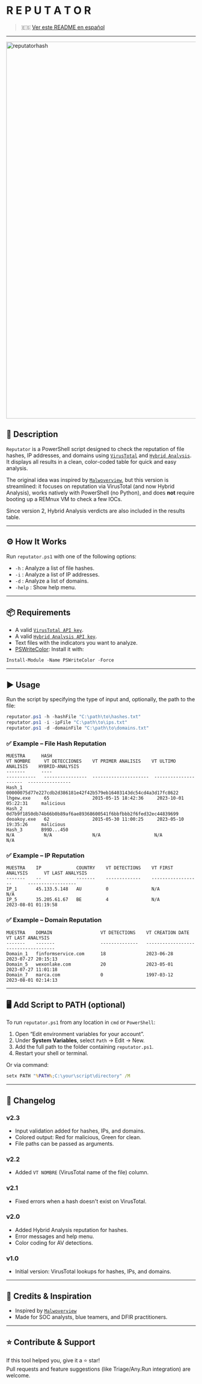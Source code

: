 
# R E P U T A T O R

> 🇪🇸 [Ver este README en español](README.md)

---

<img width="1000" alt="reputatorhash" src="https://github.com/cybevner/reputator/assets/59768231/dd63bc55-0298-4a6c-bb97-a4fe6aadcb5f">

## 🔎 Description

`Reputator` is a PowerShell script designed to check the reputation of file hashes, IP addresses, and domains using [`VirusTotal`](https://www.virustotal.com/) and [`Hybrid Analysis`](https://www.hybrid-analysis.com/). It displays all results in a clean, color-coded table for quick and easy analysis.

The original idea was inspired by [`Malwoverview`](https://github.com/alexandreborges/malwoverview), but this version is streamlined: it focuses on reputation via VirusTotal (and now Hybrid Analysis), works natively with PowerShell (no Python), and does **not** require booting up a REMnux VM to check a few IOCs.

Since version 2, Hybrid Analysis verdicts are also included in the results table.

---

## ⚙️ How It Works

Run `reputator.ps1` with one of the following options:

- `-h` : Analyze a list of file hashes.
- `-i` : Analyze a list of IP addresses.
- `-d` : Analyze a list of domains.
- `-help` : Show help menu.

---

## 📦 Requirements

- A valid [`VirusTotal API key`](https://developers.virustotal.com/reference/getting-started).
- A valid [`Hybrid Analysis API key`](https://www.hybrid-analysis.com/docs/api/v2).
- Text files with the indicators you want to analyze.
- [PSWriteColor](https://www.powershellgallery.com/packages/PSWriteColor): Install it with:

```powershell
Install-Module -Name PSWriteColor -Force
```

---

## ▶️ Usage

Run the script by specifying the type of input and, optionally, the path to the file:

```powershell
reputator.ps1 -h -hashFile "C:\path\to\hashes.txt"
reputator.ps1 -i -ipFile "C:\path\to\ips.txt"
reputator.ps1 -d -domainFile "C:\path\to\domains.txt"
```

### ✅ Example – File Hash Reputation

```
MUESTRA      HASH                                                             VT NOMBRE     VT DETECCIONES    VT PRIMER ANALISIS    VT ULTIMO ANALISIS    HYBRID-ANALYSIS
-------      ----                                                             -----------   ----------------  ---------------------  ---------------------  ----------------
Hash_1       00000075d77e227cdb2d386181e42f42b579eb16403143dc54cd4a3d17fc8622 lhgew.exe     65                2015-05-15 18:42:36     2023-10-01 05:22:31     malicious
Hash_2       0d7b9f1850db74b66b0b89af6ae89368600541f6bbfbbb2f6fed32ec44839699 deoakoy.exe   62                2015-05-30 11:00:25     2023-05-10 19:35:26     malicious
Hash_3       B99D...450                                                      N/A           N/A               N/A                    N/A                    N/A
```

### ✅ Example – IP Reputation

```
MUESTRA    IP             COUNTRY    VT DETECTIONS    VT FIRST ANALYSIS      VT LAST ANALYSIS
-------    --             -------    -------------    ------------------      ------------------
IP_1       45.133.5.148   AU         0                N/A                     N/A
IP_5       35.205.61.67   BE         4                N/A                     2023-08-01 01:19:58
```

### ✅ Example – Domain Reputation

```
MUESTRA    DOMAIN                  VT DETECTIONS    VT CREATION DATE     VT LAST ANALYSIS
-------    -------                 --------------   ------------------    ------------------
Domain_1   finformservice.com      18               2023-06-28            2023-07-27 20:15:13
Domain_5   wexonlake.com           20               2023-05-01            2023-07-27 11:01:18
Domain_7   marca.com               0                1997-03-12            2023-08-01 02:14:13
```

---

## 🖥 Add Script to PATH (optional)

To run `reputator.ps1` from any location in `cmd` or `PowerShell`:

1. Open “Edit environment variables for your account”.
2. Under **System Variables**, select `Path` → Edit → New.
3. Add the full path to the folder containing `reputator.ps1`.
4. Restart your shell or terminal.

Or via command:

```cmd
setx PATH "%PATH%;C:\your\script\directory" /M
```

---

## 📜 Changelog

### v2.3
- Input validation added for hashes, IPs, and domains.
- Colored output: Red for malicious, Green for clean.
- File paths can be passed as arguments.

### v2.2
- Added `VT NOMBRE` (VirusTotal name of the file) column.

### v2.1
- Fixed errors when a hash doesn't exist on VirusTotal.

### v2.0
- Added Hybrid Analysis reputation for hashes.
- Error messages and help menu.
- Color coding for AV detections.

### v1.0
- Initial version: VirusTotal lookups for hashes, IPs, and domains.

---

## 🙌 Credits & Inspiration

- Inspired by [`Malwoverview`](https://github.com/alexandreborges/malwoverview)
- Made for SOC analysts, blue teamers, and DFIR practitioners.

---

## ⭐ Contribute & Support

If this tool helped you, give it a ⭐ star!  
Pull requests and feature suggestions (like Triage/Any.Run integration) are welcome.

